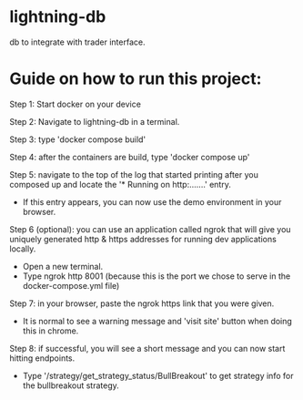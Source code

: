 # lightning-db
db to integrate with trader interface.

# Guide on how to run this project:

Step 1: Start docker on your device

Step 2: Navigate to lightning-db in a terminal.

Step 3: type 'docker compose build'

Step 4: after the containers are build, type 'docker compose up'

Step 5: navigate to the top of the log that started printing after you composed up and locate the '* Running on http:.......' entry.
- If this entry appears, you can now use the demo environment in your browser.

Step 6 (optional): you can use an application called ngrok that will give you uniquely generated http & https addresses for running dev applications locally.
- Open a new terminal.
- Type ngrok http 8001 (because this is the port we chose to serve in the docker-compose.yml file)

Step 7: in your browser, paste the ngrok https link that you were given.
- It is normal to see a warning message and 'visit site' button when doing this in chrome.

Step 8: if successful, you will see a short message and you can now start hitting endpoints.
- Type '<link>/strategy/get_strategy_status/BullBreakout' to get strategy info for the bullbreakout strategy.